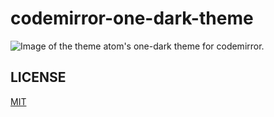 # codemirror-one-dark-theme
![Image of the theme](https://raw.githubusercontent.com/Aerobird98/page/gh-pages/lib/img/codemirror-one-dark.PNG)
atom's one-dark theme for codemirror.

## LICENSE
[MIT](https://raw.githubusercontent.com/Aerobird98/codemirror-one-dark-theme/master/LICENSE)
